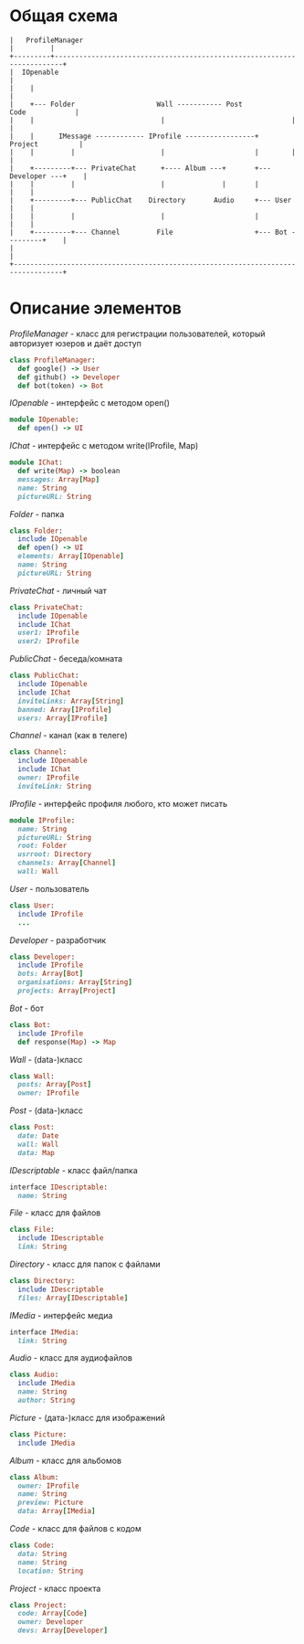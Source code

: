 # Общая схема

```
|   ProfileManager
|         |
+---------+------------------------------------------------------------------------+
|  IOpenable                                                                       |
|    |                                                                             |
|    +--- Folder                    Wall ----------- Post          Code            |
|    |                               |                               |             |
|    |      IMessage ------------ IProfile -----------------+     Project          |
|    |         |                     |                      |        |             |
|    +---------+--- PrivateChat      +---- Album ---+       +--- Developer ---+    |
|    |         |                     |              |       |                 |    |
|    +---------+--- PublicChat    Directory       Audio     +--- User         |    |
|    |         |                     |                      |                 |    |
|    +---------+--- Channel         File                    +--- Bot ---------+    |
|                                                                                  |
+----------------------------------------------------------------------------------+
```

# Описание элементов

*ProfileManager*  - класс для регистрации пользователей, который авторизует юзеров и даёт доступ
```ruby
class ProfileManager:
  def google() -> User
  def github() -> Developer
  def bot(token) -> Bot
```

*IOpenable*  - интерфейс с методом open()
```ruby
module IOpenable:
  def open() -> UI
```
*IChat*  - интерфейс с методом write(IProfile, Map)
```ruby
module IChat:
  def write(Map) -> boolean
  messages: Array[Map]
  name: String
  pictureURL: String
```

*Folder*  - папка
```ruby
class Folder:
  include IOpenable
  def open() -> UI
  elements: Array[IOpenable]
  name: String
  pictureURL: String
```
*PrivateChat*  - личный чат
```ruby
class PrivateChat:
  include IOpenable
  include IChat
  user1: IProfile
  user2: IProfile
```
*PublicChat*  - беседа/комната
```ruby
class PublicChat:
  include IOpenable
  include IChat
  inviteLinks: Array[String]
  banned: Array[IProfile]
  users: Array[IProfile]
```
*Channel*  - канал (как в телеге)
```ruby
class Channel:
  include IOpenable
  include IChat
  owner: IProfile
  inviteLink: String
```

*IProfile*  - интерфейс профиля любого, кто может писать
```ruby
module IProfile:
  name: String
  pictureURL: String
  root: Folder
  usrroot: Directory
  channels: Array[Channel]
  wall: Wall
```

*User*  - пользователь
```ruby
class User:
  include IProfile
  ...
```
*Developer*  - разработчик
```ruby
class Developer:
  include IProfile
  bots: Array[Bot]
  organisations: Array[String]
  projects: Array[Project]
```
*Bot*  - бот
```ruby
class Bot:
  include IProfile
  def response(Map) -> Map
```

*Wall*  - (data-)класс
```ruby
class Wall:
  posts: Array[Post]
  owner: IProfile
```
*Post*  - (data-)класс
```ruby
class Post:
  date: Date
  wall: Wall
  data: Map
```

*IDescriptable* - класс файл/папка
```ruby
interface IDescriptable:
  name: String
```

*File* - класс для файлов
```ruby
class File:
  include IDescriptable
  link: String
```

*Directory* - класс для папок с файлами
```ruby
class Directory:
  include IDescriptable
  files: Array[IDescriptable]
```

*IMedia* - интерфейс медиа
```ruby
interface IMedia:
  link: String
```

*Audio* - класс для аудиофайлов
```ruby
class Audio:
  include IMedia
  name: String
  author: String
```

*Picture* - (дата-)класс для изображений
```ruby
class Picture:
  include IMedia
```

*Album* - класс для альбомов
```ruby
class Album:
  owner: IProfile
  name: String
  preview: Picture
  data: Array[IMedia]
```

*Code* - класс для файлов с кодом
```ruby
class Code:
  data: String
  name: String
  location: String
```

*Project* - класс проекта
```ruby
class Project:
  code: Array[Code]
  owner: Developer
  devs: Array[Developer]
```
